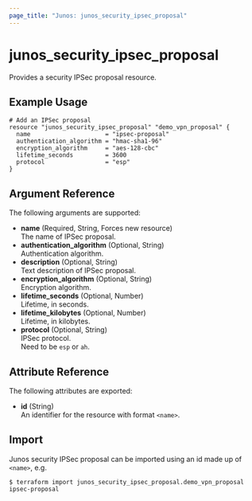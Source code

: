 ```yaml
---
page_title: "Junos: junos_security_ipsec_proposal"
---
```


# junos_security_ipsec_proposal

Provides a security IPSec proposal resource.

## Example Usage

```hcl
# Add an IPSec proposal
resource "junos_security_ipsec_proposal" "demo_vpn_proposal" {
  name                     = "ipsec-proposal"
  authentication_algorithm = "hmac-sha1-96"
  encryption_algorithm     = "aes-128-cbc"
  lifetime_seconds         = 3600
  protocol                 = "esp"
}
```

## Argument Reference

The following arguments are supported:

- **name** (Required, String, Forces new resource)  
  The name of IPSec proposal.
- **authentication_algorithm** (Optional, String)  
  Authentication algorithm.
- **description** (Optional, String)  
  Text description of IPSec proposal.
- **encryption_algorithm** (Optional, String)  
  Encryption algorithm.
- **lifetime_seconds** (Optional, Number)  
  Lifetime, in seconds.
- **lifetime_kilobytes** (Optional, Number)  
  Lifetime, in kilobytes.
- **protocol** (Optional, String)  
  IPSec protocol.  
  Need to be `esp` or `ah`.

## Attribute Reference

The following attributes are exported:

- **id** (String)  
  An identifier for the resource with format `<name>`.

## Import

Junos security IPSec proposal can be imported using an id made up of `<name>`, e.g.

```shell
$ terraform import junos_security_ipsec_proposal.demo_vpn_proposal ipsec-proposal
```
